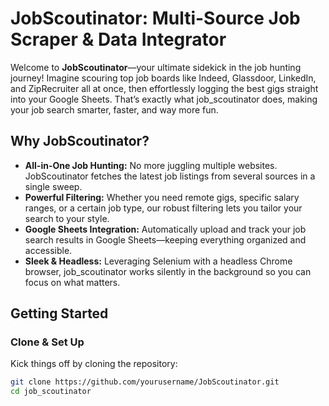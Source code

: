 # JobScoutinator: Multi-Source Job Scraper & Data Integrator

Welcome to **JobScoutinator**—your ultimate sidekick in the job hunting journey! Imagine scouring top job boards like Indeed, Glassdoor, LinkedIn, and ZipRecruiter all at once, then effortlessly logging the best gigs straight into your Google Sheets. That’s exactly what job_scoutinator does, making your job search smarter, faster, and way more fun.

## Why JobScoutinator?

- **All-in-One Job Hunting:** No more juggling multiple websites. JobScoutinator fetches the latest job listings from several sources in a single sweep.
- **Powerful Filtering:** Whether you need remote gigs, specific salary ranges, or a certain job type, our robust filtering lets you tailor your search to your style.
- **Google Sheets Integration:** Automatically upload and track your job search results in Google Sheets—keeping everything organized and accessible.
- **Sleek & Headless:** Leveraging Selenium with a headless Chrome browser, job_scoutinator works silently in the background so you can focus on what matters.

## Getting Started

### Clone & Set Up
Kick things off by cloning the repository:

```bash
git clone https://github.com/yourusername/JobScoutinator.git
cd job_scoutinator
